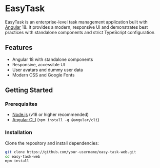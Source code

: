 # EasyTask

EasyTask is an enterprise-level task management application built with [Angular](https://angular.io/) 18. It provides a modern, responsive UI and demonstrates best practices with standalone components and strict TypeScript configuration.

## Features

- Angular 18 with standalone components
- Responsive, accessible UI
- User avatars and dummy user data
- Modern CSS and Google Fonts

## Getting Started

### Prerequisites

- [Node.js](https://nodejs.org/) (v18 or higher recommended)
- [Angular CLI](https://angular.io/cli) (`npm install -g @angular/cli`)

### Installation

Clone the repository and install dependencies:

```sh
git clone https://github.com/your-username/easy-task-web.git
cd easy-task-web
npm install
